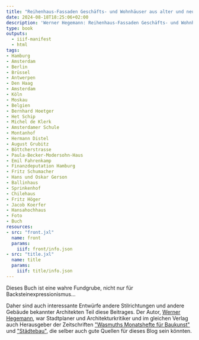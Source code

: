 ```yaml
---
title: "Reihenhaus-Fassaden Geschäfts- und Wohnhäuser aus alter und neuer Zeit"
date: 2024-08-18T18:25:06+02:00
description: 'Werner Hegemann: Reihenhaus-Fassaden Geschäfts- und Wohnhäuser aus alter und neuer Zeit. Verlag Ernst Wasmuth A.G., Berlin 1929. <a class="worldcat" href="https://www.worldcat.org/de/title/958248099">&nbsp;</a>'
type: book
outputs:
  - iiif-manifest
  - html
tags:
- Hamburg
- Amsterdam
- Berlin
- Brüssel
- Antwerpen
- Den Haag
- Amsterdam
- Köln
- Moskau
- Belgien
- Bernhard Hoetger
- Het Schip
- Michel de Klerk
- Amsterdamer Schule
- Montanhof
- Hermann Distel
- August Grubitz
- Böttcherstrasse
- Paula-Becker-Modersohn-Haus
- Emil Fahrenkamp
- Finanzdeputation Hamburg
- Fritz Schumacher
- Hans und Oskar Gerson
- Ballinhaus
- Sprinkenhof
- Chilehaus
- Fritz Höger
- Jacob Koerfer
- Hansahochhaus
- Foto
- Buch
resources:
- src: "front.jxl"
  name: front
  params:
    iiif: front/info.json
- src: "title.jxl"
  name: title
  params:
    iiif: title/info.json
---
```


Dieses Buch ist eine wahre Fundgrube, nicht nur für Backsteinexpressionismus...
<!--more-->
Daher sind auch interessante Entwürfe andere Stilrichtungen und andere Gebäude bekannter Architekten Teil diese Beitrages. Der Autor, [Werner Hegemann](https://de.wikipedia.org/wiki/Werner_Hegemann), war Stadtplaner und Architekturkritiker und im gleichen Verlag auch Herausgeber der Zeitschriften ["Wasmuths Monatshefte für Baukunst"](https://de.wikipedia.org/wiki/Wasmuths_Monatshefte_f%C3%BCr_Baukunst) und ["Städtebau"](https://de.wikipedia.org/wiki/Der_St%C3%A4dtebau), die selber auch gute Quellen für dieses Blog sein könnten.
